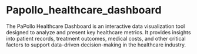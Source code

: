 # Papollo_healthcare_dashboard
The PaPollo Healthcare Dashboard is an interactive data visualization tool designed to analyze and present key healthcare metrics. It provides insights into patient records, treatment outcomes, medical costs, and other critical factors to support data-driven decision-making in the healthcare industry.

